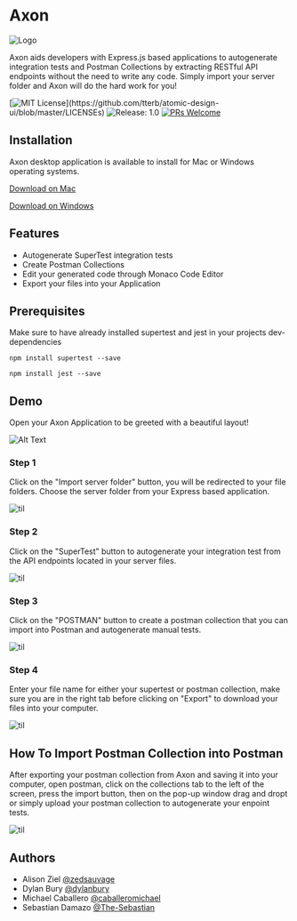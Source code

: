 # Axon


![Logo](https://imgur.com/pUUqjab.png)


 Axon aids developers with Express.js based applications to autogenerate integration tests and Postman Collections by extracting RESTful API endpoints without the need to write any code. Simply import your server folder and Axon will do the hard work for you!   

[![MIT License](https://img.shields.io/apm/l/atomic-design-ui.svg?)](https://github.com/tterb/atomic-design-ui/blob/master/LICENSEs) 
![Release: 1.0](https://img.shields.io/badge/Release-1.0-orange) 
[![PRs Welcome](https://img.shields.io/badge/PRs-welcome-blue.svg)](https://github.com/oslabs-beta/axon)


## Installation
Axon desktop application is available to install for Mac or Windows operating systems.

[Download on Mac](https://github.com/oslabs-beta/axon/releases/download/v1.0.0/Axon-1.0.0.dmg)

[Download on Windows](https://github.com/oslabs-beta/axon/releases/download/v1.0.0/Axon.Setup.1.0.0.zip)

## Features

- Autogenerate SuperTest integration tests
- Create Postman Collections 
- Edit your generated code through Monaco Code Editor
- Export your files into your Application

  
## Prerequisites 

Make sure to have already installed supertest and jest in your projects dev-dependencies 

```npm install supertest --save```

```npm install jest --save```

## Demo

Open your Axon Application to be greeted with a beautiful layout!

  ![Alt Text](gifs/FrontPage.gif)

  ### Step 1

Click on the "Import server folder" button, you will be redirected to your file folders. Choose the server folder from your Express based application. 

  ![til](gifs/ImportServerFolder.gif)

  ### Step 2

Click on the "SuperTest" button to autogenerate your integration test from the API endpoints located in your server files. 

  ![til](gifs/CreateSupertest.gif)

  ### Step 3

Click on the "POSTMAN" button to create a postman collection that you can import into Postman and autogenerate manual tests.
  
  ![til](gifs/CreatePostmanCollection.gif)

  ### Step 4

Enter your file name for either your supertest or postman collection, make sure you are in the right tab before clicking on "Export" to download your files into your computer.

 ![til](gifs/ExportTestFile.gif)
 
 
## How To Import Postman Collection into Postman

After exporting your postman collection from Axon and saving it into your computer, open postman, click on the collections tab to the left of the screen, press the import button, then on the pop-up window drag and dropt or simply upload your postman collection to autogenerate your enpoint tests.

   ![til](gifs/PostmanDemo.gif)
   
   

## Authors

- Alison Ziel [@zedsauvage](https://github.com/zedsauvage)
- Dylan Bury [@dylanbury](https://github.com/dylanbury)
- Michael Caballero [@caballeromichael](https://github.com/caballeromichael)
- Sebastian Damazo [@The-Sebastian](https://github.com/The-Sebastian)

